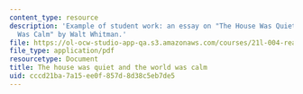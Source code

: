 ```yaml
---
content_type: resource
description: 'Example of student work: an essay on "The House Was Quiet And The World
  Was Calm" by Walt Whitman.'
file: https://ol-ocw-studio-app-qa.s3.amazonaws.com/courses/21l-004-reading-poetry-spring-2009/cccd21ba7a15ee0f857d8d38c5eb7de5_MIT21l_004s09_sw01_TonysPaper.pdf
file_type: application/pdf
resourcetype: Document
title: The house was quiet and the world was calm
uid: cccd21ba-7a15-ee0f-857d-8d38c5eb7de5
---
```

